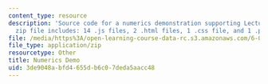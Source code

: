 ```yaml
---
content_type: resource
description: 'Source code for a numerics demonstration supporting Lecture 23. (This
  zip file includes: 14 .js files, 2 .html files, 1 .css file, and 1 .project file.)'
file: /media/https%3A/open-learning-course-data-rc.s3.amazonaws.com/6-006-introduction-to-algorithms-spring-2008/3de9048abfd4655db6c07deda5aacc48_numerics_demo.zip
file_type: application/zip
resourcetype: Other
title: Numerics Demo
uid: 3de9048a-bfd4-655d-b6c0-7deda5aacc48
---
```

